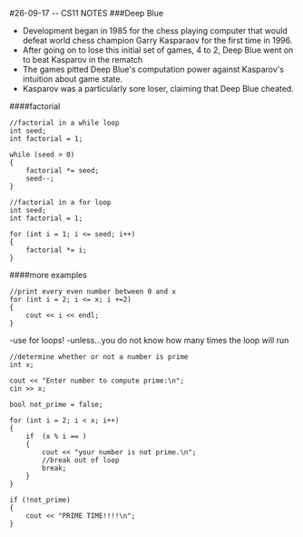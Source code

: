 #26-09-17 -- CS11 NOTES
###Deep Blue
- Development began in 1985 for the chess playing computer that would defeat world chess champion Garry Kasparaov for the first time in 1996.
- After going on to lose this initial set of games, 4 to 2, Deep Blue went on to beat Kasparov in the rematch
- The games pitted Deep Blue's computation power against Kasparov's intuition about game state.
- Kasparov was a particularly sore loser, claiming that Deep Blue cheated.

####factorial

	//factorial in a while loop
	int seed;
	int factorial = 1;
	
	while (seed > 0)
	{
		factorial *= seed;
		seed--;
	}
	
	//factorial in a for loop
	int seed;
	int factorial = 1;
	
	for (int i = 1; i <= seed; i++)
	{
		factorial *= i;
	}
	
####more examples

	//print every even number between 0 and x
	for (int i = 2; i <= x; i +=2)
	{
		cout << i << endl;
	}
	
-use for loops!
-unless...you do not know how many times the loop will run

	//determine whether or not a number is prime
	int x;
	
	cout << "Enter number to compute prime:\n";
	cin >> x;
	
	bool not_prime = false;
	
	for (int i = 2; i < x; i++)
	{
		if  (x % i == )
		{
			cout << "your number is not prime.\n";
			//break out of loop
			break;
		}
	}
	
	if (!not_prime)
	{
		cout << "PRIME TIME!!!!\n";
	}
	
		
	